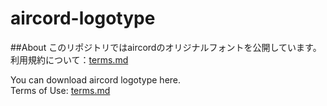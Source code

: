 # aircord-logotype
##About
このリポジトリではaircordのオリジナルフォントを公開しています。<br> 
利用規約について：[terms.md](terms.md)


You can download aircord logotype here.<br> 
Terms of Use: [terms.md](terms.md)


